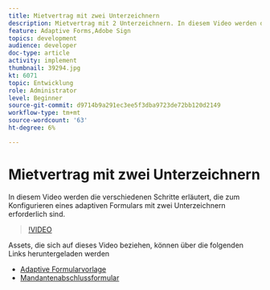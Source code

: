 ```yaml
---
title: Mietvertrag mit zwei Unterzeichnern
description: Mietvertrag mit 2 Unterzeichnern. In diesem Video werden die verschiedenen Schritte erläutert, die zum Konfigurieren eines adaptiven Formulars mit zwei Unterzeichnern erforderlich sind.
feature: Adaptive Forms,Adobe Sign
topics: development
audience: developer
doc-type: article
activity: implement
thumbnail: 39294.jpg
kt: 6071
topic: Entwicklung
role: Administrator
level: Beginner
source-git-commit: d9714b9a291ec3ee5f3dba9723de72bb120d2149
workflow-type: tm+mt
source-wordcount: '63'
ht-degree: 6%

---
```


# Mietvertrag mit zwei Unterzeichnern

In diesem Video werden die verschiedenen Schritte erläutert, die zum Konfigurieren eines adaptiven Formulars mit zwei Unterzeichnern erforderlich sind.

>[!VIDEO](https://video.tv.adobe.com/v/39294/?quality=9&learn=on)

Assets, die sich auf dieses Video beziehen, können über die folgenden Links heruntergeladen werden

* [Adaptive Formularvorlage](assets/tenancy-agreement-template.zip)
* [Mandantenabschlussformular](assets/rental-agreement-form.zip)